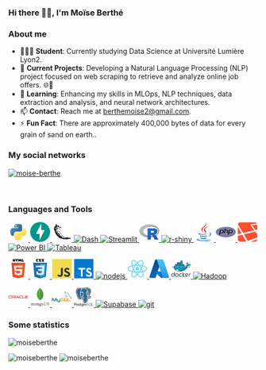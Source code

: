### Hi there 👋🏽, I'm Moïse Berthé

<!--![Moïse Berthé](https://github.com/moiseberthe/moiseberthe/assets/75121872/29e49c27-fb83-4286-aeaa-1cd682be56de)-->
<!--![Moïse Berthé](https://github.com/moiseberthe/moiseberthe/assets/75121872/944e60cf-4e12-4dbf-855d-cd48736184bf)-->

### About me

- 👨🏽‍🎓 **Student**: Currently studying Data Science at Université Lumière Lyon2.
- 🔭 **Current Projects**: Developing a Natural Language Processing (NLP) project focused on web scraping to retrieve and analyze online job offers. 🌐💬
- 🌱 **Learning**: Enhancing my skills in MLOps, NLP techniques, data extraction and analysis, and neural network architectures.
- 📫 **Contact**: Reach me at berthemoise2@gmail.com.
- ⚡ **Fun Fact**: There are approximately 400,000 bytes of data for every grain of sand on earth..

### My social networks
<p>
<a href="https://www.linkedin.com/in/moïse-berthé-2b1119179/" target="blank">
<img align="center" src="https://raw.githubusercontent.com/rahuldkjain/github-profile-readme-generator/master/src/images/icons/Social/linked-in-alt.svg" alt="moise-berthe" height="30" width="40"/>
</a>
<p>
<br>
<h3>Languages and Tools</h3>
<p>
    <a href="https://www.python.org" target="_blank" rel="noreferrer"> 
    <img src="https://raw.githubusercontent.com/devicons/devicon/master/icons/python/python-original.svg" alt="python" title="Python" width="40" height="40"/> 
    </a>
    <a href="https://fastapi.tiangolo.com" target="_blank" rel="noreferrer">
    <img src="https://raw.githubusercontent.com/devicons/devicon/55609aa5bd817ff167afce0d965585c92040787a/icons/fastapi/fastapi-original.svg" alt="fastapi" title="FastAPI" width="40" height="40"/>
    </a>
    <a href="https://flask.palletsprojects.com/" target="_blank" rel="noreferrer">
    <img src="https://raw.githubusercontent.com/devicons/devicon/55609aa5bd817ff167afce0d965585c92040787a/icons/flask/flask-original.svg" alt="flask" title="Flask" width="40" height="40"/>
    </a>
    <a href="https://azure.microsoft.com" target="_blank" rel="noreferrer">
    <img src="https://archive.org/download/github.com-plotly-dash_-_2019-11-01_19-17-12/cover.jpg" alt="Dash" title="Dash" width="40" height="40"/>
    </a>
    <a href="https://azure.microsoft.com" target="_blank" rel="noreferrer">
    <img src="https://archive.org/download/github.com-streamlit-streamlit_-_2020-06-10_07-36-23/cover.jpg" alt="Streamlit" title="Streamlit" width="40" height="40"/>
    </a>
    <a href="https://www.r-project.org" target="_blank" rel="noreferrer"> 
    <img src="https://raw.githubusercontent.com/devicons/devicon/55609aa5bd817ff167afce0d965585c92040787a/icons/r/r-original.svg" alt="r" title="r" width="40" height="40"/> 
    </a>
    <a href="https://shiny.posit.co" target="_blank" rel="noreferrer"> 
    <img src="https://forgemia.inra.fr/uploads/-/system/project/avatar/2982/shiny.png" alt="r-shiny" title="r-shiny" width="40" height="40"/> 
    </a>
    <a href="https://www.java.com" target="_blank" rel="noreferrer">
    <img src="https://raw.githubusercontent.com/devicons/devicon/master/icons/java/java-original.svg" alt="java" title="Java" width="40" height="40"/>
    </a>
    <a href="https://www.php.net" target="_blank" rel="noreferrer">
    <img src="https://raw.githubusercontent.com/devicons/devicon/55609aa5bd817ff167afce0d965585c92040787a/icons/php/php-original.svg" alt="php" title="php" width="40" height="40"/>
    </a>
    <a href="https://postman.com" target="_blank" rel="noreferrer">
    <img src="https://raw.githubusercontent.com/devicons/devicon/55609aa5bd817ff167afce0d965585c92040787a/icons/laravel/laravel-plain.svg" alt="laravel" title="Laravel" width="40" height="40"/>
    </a>
    <a href="https://azure.microsoft.com" target="_blank" rel="noreferrer">
    <img src="https://upload.wikimedia.org/wikipedia/commons/thumb/c/cf/New_Power_BI_Logo.svg/1200px-New_Power_BI_Logo.svg.png" alt="Power BI" title="Power BI" width="40" height="40"/>
    <a href="https://azure.microsoft.com" target="_blank" rel="noreferrer">
    <img src="https://nextviewconsulting.com/sites/default/files/styles/large/public/icons/logo-tableau-cirkel.png?itok=CsAZTLUk" alt="Tableau" title="Tableau" width="40" height="40"/>
    </a>
<p>
</p>
    <a href="https://www.w3.org/html/" target="_blank" rel="noreferrer">
    <img src="https://raw.githubusercontent.com/devicons/devicon/master/icons/html5/html5-original-wordmark.svg" alt="html5" title="Html" width="40" height="40"/>
    </a>
    <a href="https://www.w3schools.com/css/" target="_blank" rel="noreferrer">
    <img src="https://raw.githubusercontent.com/devicons/devicon/master/icons/css3/css3-original-wordmark.svg" alt="css3" title="CSS" width="40" height="40"/>
    </a>
    <a href="https://developer.mozilla.org/en-US/docs/Web/JavaScript" target="_blank" rel="noreferrer">
    <img src="https://raw.githubusercontent.com/devicons/devicon/master/icons/javascript/javascript-original.svg" alt="javascript" title="JavaScript" width="40" height="40"/>
    </a>
    <a href="https://www.typescriptlang.org/" target="_blank" rel="noreferrer">
    <img src="https://raw.githubusercontent.com/devicons/devicon/master/icons/typescript/typescript-original.svg" alt="typescript" title="TypeScript" width="40" height="40"/>
    </a>
    <a href="https://nodejs.org" target="_blank" rel="noreferrer">
    <img src="https://cdn-icons-png.flaticon.com/512/919/919825.png" alt="nodejs" title="NodeJS" width="40" height="40"/>
    </a>
    <a href="https://react.dev" target="_blank" rel="noreferrer">
    <img src="https://raw.githubusercontent.com/devicons/devicon/55609aa5bd817ff167afce0d965585c92040787a/icons/react/react-original.svg" alt="reactjs" title="ReactJS" width="40" height="40"/>
    </a>
    <a href="https://azure.microsoft.com" target="_blank" rel="noreferrer">
    <img src="https://raw.githubusercontent.com/devicons/devicon/55609aa5bd817ff167afce0d965585c92040787a/icons/azure/azure-original.svg" alt="azure" title="Azure" width="40" height="40"/>
    </a>
    <a href="https://www.docker.com/" target="_blank" rel="noreferrer">
    <img src="https://raw.githubusercontent.com/devicons/devicon/master/icons/docker/docker-original-wordmark.svg" alt="docker" title="Docker" width="40" height="40"/>
    </a>
    <a href="https://azure.microsoft.com" target="_blank" rel="noreferrer">
    <img src="https://cdn.worldvectorlogo.com/logos/hadoop.svg" alt="Hadoop" title="Hadoop" width="40" height="40"/>
    </a>
</p>
<p align="left">
    <a href="https://www.oracle.com" target="_blank" rel="noreferrer">
    <img src="https://raw.githubusercontent.com/devicons/devicon/55609aa5bd817ff167afce0d965585c92040787a/icons/oracle/oracle-original.svg" alt="oracle" title="Oracle" width="40" height="40"/>
    </a>
    <a href="https://www.mongodb.com/" target="_blank" rel="noreferrer">
    <img src="https://raw.githubusercontent.com/devicons/devicon/master/icons/mongodb/mongodb-original-wordmark.svg" alt="mongodb" title="MongoDB" width="40" height="40"/>
    </a>
    <a href="https://www.mysql.com/" target="_blank" rel="noreferrer">
    <img src="https://raw.githubusercontent.com/devicons/devicon/master/icons/mysql/mysql-original-wordmark.svg" alt="mysql" title="MySQL" width="40" height="40"/>
    </a>
    <a href="https://www.postgresql.org" target="_blank" rel="noreferrer">
    <img src="https://raw.githubusercontent.com/devicons/devicon/master/icons/postgresql/postgresql-original-wordmark.svg" alt="postgresql" title="PostgreSQL" width="40" height="40"/>
    </a>
    <a href="https://supabase.com" target="_blank" rel="noreferrer">
    <img src="https://cdn.stape.io/i/64522a269b32b387104684.png" alt="Supabase" title="Supabase" width="40" height="40"/>
    </a>
    <a href="https://git-scm.com/" target="_blank" rel="noreferrer">
    <img src="https://www.vectorlogo.zone/logos/git-scm/git-scm-icon.svg" alt="git" title="git" width="40" height="40"/>
    </a>
</p>
<h3>Some statistics</h3>
<img width="150" src="https://komarev.com/ghpvc/?username=LeoGondouin" alt="moiseberthe" />
<p>
<img width="49%" src="https://github-readme-stats.vercel.app/api/top-langs?username=LeoGondouin&show_icons=true&locale=en&layout=compact" alt="moiseberthe" />
<img width="49%" src="https://github-readme-stats.vercel.app/api?username=LeoGondouin&show_icons=true&locale=en" alt="moiseberthe" />
</p>
